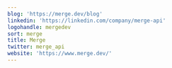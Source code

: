 ```yaml
---
blog: 'https://merge.dev/blog'
linkedin: 'https://linkedin.com/company/merge-api'
logohandle: mergedev
sort: merge
title: Merge
twitter: merge_api
website: 'https://www.merge.dev/'
---
```

